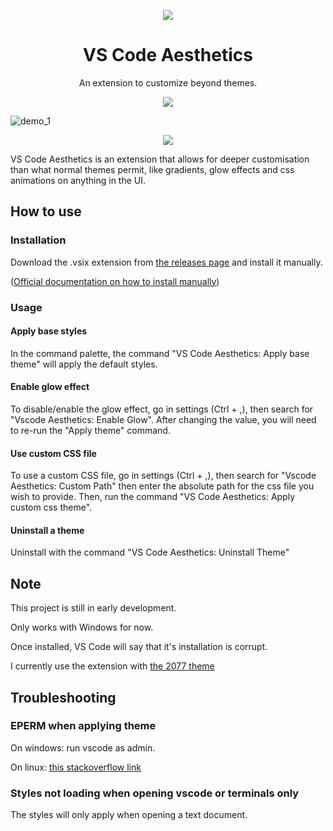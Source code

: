 <p align="center">
  <img src="https://user-images.githubusercontent.com/8711020/142301012-41575a7f-55f3-4c02-bc16-dd2ab8a75a90.png" />
</p>
<h1 align="center">
VS Code Aesthetics
</h1>


<p align="center">
An extension to customize beyond themes.
</p>
<p align="center">
  <img src="https://user-images.githubusercontent.com/8711020/142301382-70b9893c-e4e8-444f-ae7d-856adc06e05d.png" />
</p>

![demo_1](https://user-images.githubusercontent.com/8711020/142354891-43c27b11-a106-4f22-931b-562fab20a60f.png)

<p align="center">
    <img src="https://user-images.githubusercontent.com/8711020/142301382-70b9893c-e4e8-444f-ae7d-856adc06e05d.png" />
</p>


VS Code Aesthetics is an extension that allows for deeper customisation than what normal themes permit, like gradients, glow effects and css animations on anything in the UI.

## How to use

### Installation
Download the .vsix extension from [the releases page](https://github.com/gcholette/vscode-aesthetics/releases) and install it manually. 

([Official documentation on how to install manually](https://code.visualstudio.com/docs/editor/extension-marketplace#_install-from-a-vsix))

### Usage
#### Apply base styles
In the command palette, the command "VS Code Aesthetics: Apply base theme" will apply the default styles.

#### Enable glow effect
To disable/enable the glow effect, go in settings (Ctrl + ,), then search for "Vscode Aesthetics: Enable Glow". After changing the value, you will need to re-run the "Apply theme" command.

#### Use custom CSS file
To use a custom CSS file, go in settings (Ctrl + ,), then search for "Vscode Aesthetics: Custom Path" then enter the absolute path for the css file you wish to provide. Then, run the command "VS Code Aesthetics: Apply custom css theme".

#### Uninstall a theme
Uninstall with the command "VS Code Aesthetics: Uninstall Theme"


## Note

This project is still in early development. 

Only works with Windows for now.

Once installed, VS Code will say that it's installation is corrupt.

I currently use the extension with [the 2077 theme](https://marketplace.visualstudio.com/items?itemName=Endormi.2077-theme)


## Troubleshooting

### EPERM when applying theme
On windows: run vscode as admin.

On linux: [this stackoverflow link](https://stackoverflow.com/questions/67929938/running-vs-code-with-the-root-privileges-not-work-anymore-in-ubuntu-linux/68637450#68637450)

### Styles not loading when opening vscode or terminals only
The styles will only apply when opening a text document.